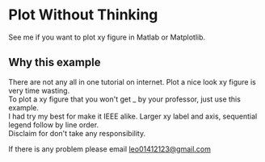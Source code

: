 # Plot Without Thinking
See me if you want to plot xy figure in Matlab or Matplotlib.
## Why this example
There are not any all in one tutorial on internet. Plot a nice look xy figure is very time wasting.  
To plot a xy figure that you won't get _ by your professor, just use this example.  
I had try my best for make it IEEE alike. Larger xy label and axis, sequential legend follow by line order.   
Disclaim for don't take any responsibility.  


If there is any problem please email leo01412123@gmail.com  
